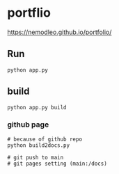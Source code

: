 # portflio
https://nemodleo.github.io/portfolio/

## Run 
```
python app.py 
```

## build
```
python app.py build
```

### github page
```
# because of github repo
python build2docs.py

# git push to main
# git pages setting (main:/docs)
```